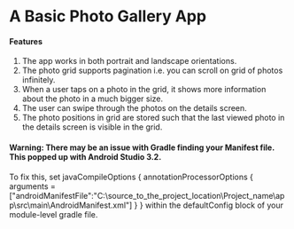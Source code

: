 # A Basic Photo Gallery App

#### Features

1. The app works in both portrait and landscape orientations.
2. The photo grid supports pagination i.e. you can scroll on grid of photos infinitely.
3. When a user taps on a photo in the grid, it shows more information about the photo in a much bigger size.
4. The user can swipe through the photos on the details screen.
5. The photo positions in grid are stored such that the last viewed photo in the details screen is visible in the grid.

#### Warning: There may be an issue with Gradle finding your Manifest file. This popped up with Android Studio 3.2. 
To fix this, set 
javaCompileOptions { annotationProcessorOptions { arguments = ["androidManifestFile":"C:\\source_to_the_project_location\\Project_name\\app\\src\\main\\AndroidManifest.xml"] } } within the defaultConfig block of your module-level gradle file.
